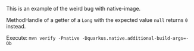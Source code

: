 This is an example of the weird bug with native-image.

MethodHandle of a getter of a `Long` with the expected value `null` returns `0` instead.

Execute: `mvn verify -Pnative -Dquarkus.native.additional-build-args=-Ob`

